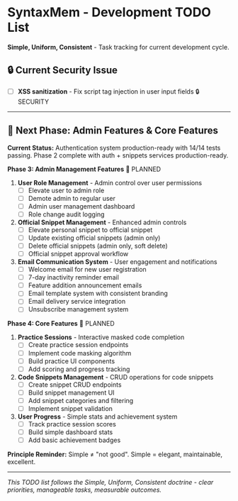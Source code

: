 # SyntaxMem - Development TODO List

**Simple, Uniform, Consistent** - Task tracking for current development cycle.

## 🔒 **Current Security Issue**
- [ ] **XSS sanitization** - Fix script tag injection in user input fields 🔒 SECURITY

---

## 🚀 **Next Phase: Admin Features & Core Features**

**Current Status:** Authentication system production-ready with 14/14 tests passing. Phase 2 complete with auth + snippets services production-ready.

**Phase 3: Admin Management Features** 🚧 PLANNED
1. **User Role Management** - Admin control over user permissions
   - [ ] Elevate user to admin role
   - [ ] Demote admin to regular user
   - [ ] Admin user management dashboard
   - [ ] Role change audit logging

2. **Official Snippet Management** - Enhanced admin controls
   - [ ] Elevate personal snippet to official snippet
   - [ ] Update existing official snippets (admin only)
   - [ ] Delete official snippets (admin only, soft delete)
   - [ ] Official snippet approval workflow

3. **Email Communication System** - User engagement and notifications
   - [ ] Welcome email for new user registration
   - [ ] 7-day inactivity reminder email
   - [ ] Feature addition announcement emails
   - [ ] Email template system with consistent branding
   - [ ] Email delivery service integration
   - [ ] Unsubscribe management system

**Phase 4: Core Features** 🚧 PLANNED
1. **Practice Sessions** - Interactive masked code completion
   - [ ] Create practice session endpoints
   - [ ] Implement code masking algorithm
   - [ ] Build practice UI components
   - [ ] Add scoring and progress tracking

2. **Code Snippets Management** - CRUD operations for code snippets
   - [ ] Create snippet CRUD endpoints  
   - [ ] Build snippet management UI
   - [ ] Add snippet categories and filtering
   - [ ] Implement snippet validation

3. **User Progress** - Simple stats and achievement system
   - [ ] Track practice session scores
   - [ ] Build simple dashboard stats
   - [ ] Add basic achievement badges

**Principle Reminder:** Simple ≠ "not good". Simple = elegant, maintainable, excellent.

---

*This TODO list follows the Simple, Uniform, Consistent doctrine - clear priorities, manageable tasks, measurable outcomes.*